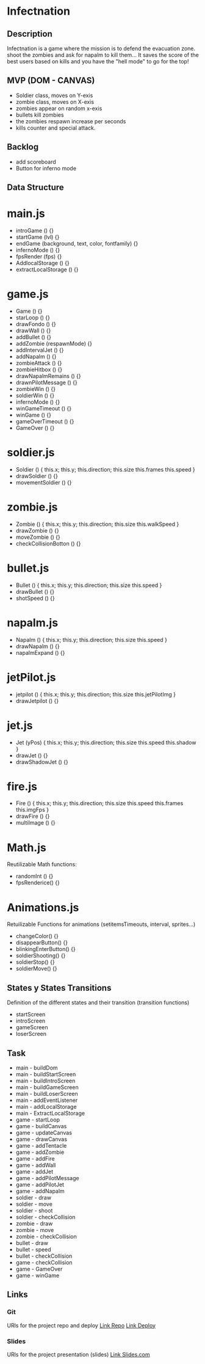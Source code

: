 # Infectnation

## Description

Infectnation is a game where the mission is to defend the evacuation zone. shoot the zombies and ask for napalm to kill them... It saves the score of the best users based on kills and you have the "hell mode" to go for the top!

## MVP (DOM - CANVAS)

- Soldier class, moves on Y-exis
- zombie class, moves on X-exis
- zombies appear on random x-exis
- bullets kill zombies
- the zombies respawn increase per seconds
- kills counter and special attack.

## Backlog

- add scoreboard
- Button for inferno mode

## Data Structure

 # main.js

- introGame () {}
- startGame (lvl) {} 
- endGame (background, text, color, fontfamily) {}
- infernoMode () {}
- fpsRender (fps) {}
- AddlocalStorage () {}
- extractLocalStorage () {}

# game.js

- Game () {}
- starLoop () {}
- drawFondo () {}
- drawWall () {}
- addBullet () {}
- addZombie (respawnMode) {}
- addIntervalJet () {}
- addNapalm () {}
- zombieAttack () {}
- zombieHitbox () {}
- drawNapalmRemains () {}
- drawnPilotMessage () {}
- zombieWin () {}
- soldierWin () {}
- infernoMode () {}
- winGameTimeout () {}
- winGame () {}
- gameOverTimeout () {}
- GameOver () {}

# soldier.js 

- Soldier () {
    this.x;
    this.y;
    this.direction;
    this.size
    this.frames
    this.speed
}
- drawSoldier () {}
- movementSoldier () {}

# zombie.js 

- Zombie () {
    this.x;
    this.y;
    this.direction;
    this.size
    this.walkSpeed
}
- drawZombie () {}
- moveZombie () {}
- checkCollisionBotton () {}

# bullet.js 

- Bullet () {
    this.x;
    this.y;
    this.direction;
    this.size
    this.speed
}
- drawBullet () {}
- shotSpeed () {}

# napalm.js 

- Napalm () {
    this.x;
    this.y;
    this.direction;
    this.size
    this.speed
}
- drawNapalm () {}
- napalmExpand () {}

# jetPilot.js 

- jetpilot () {
    this.x;
    this.y;
    this.direction;
    this.size
    this.jetPilotImg
}
- drawJetpilot () {}

# jet.js 

- Jet (yPos) {
    this.x;
    this.y;
    this.direction;
    this.size
    this.speed
    this.shadow
}
- drawJet () {}
- drawShadowJet () {}

# fire.js 

- Fire () {
    this.x;
    this.y;
    this.direction;
    this.size
    this.speed
    this.frames
    this.imgFps
}
- drawFire () {}
- multiImage () {}

# Math.js 
Reutilizable Math functions:
- randomInt () {}
- fpsRenderice() {}

# Animations.js 
Retuilizable Functions for animations (setitemsTimeouts, interval, sprites...)
- changeColor() {}
- disappearButton() {}
- blinkingEnterButton() {}
- soldierShooting() {}
- soldierStop() {}
- soldierMove() {}

## States y States Transitions
Definition of the different states and their transition (transition functions)

- startScreen
- introScreen
- gameScreen
- loserScreen

## Task

- main - buildDom
- main - buildStartScreen
- main - buildIntroScreen
- main - buildGameScreen
- main - buildLoserScreen
- main - addEventListener
- main - addLocalStorage
- main - ExtractLocalStorage
- game - startLoop
- game - buildCanvas
- game - updateCanvas
- game - drawCanvas
- game - addTentacle
- game - addZombie
- game - addFire
- game - addWall
- game - addJet
- game - addPilotMessage
- game - addPilotJet
- game - addNapalm
- soldier - draw
- soldier - move
- soldier - shoot
- soldier - checkCollision
- zombie - draw
- zombie - move
- zombie - checkCollision
- bullet - draw
- bullet - speed
- bullet - checkCollision
- game - checkCollision
- game - GameOver
- game - winGame

## Links

### Git
URls for the project repo and deploy
[Link Repo](https://github.com/yebrai/Infectnation)
[Link Deploy](https://yebrai.github.io/Infectnation)

### Slides
URls for the project presentation (slides)
[Link Slides.com](https://docs.google.com/presentation/d/11Y1Caqpzyk48BuuEiUYdhFXp5YDpCfBP_pi02C7vkVo/edit?usp=sharing)